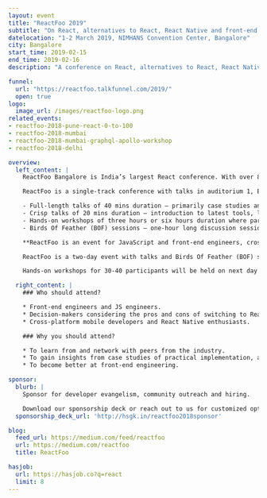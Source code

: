 ```yaml
---
layout: event
title: "ReactFoo 2019"
subtitle: "On React, alternatives to React, React Native and front-end engineering."
datelocation: "1-2 March 2019, NIMHANS Convention Center, Bangalore"
city: Bangalore
start_time: 2019-02-15
end_time: 2019-02-16
description: "A conference on React, alternatives to React, React Native and front-end engineering."

funnel:
  url: "https://reactfoo.talkfunnel.com/2019/"
  open: true
logo:
  image_url: /images/reactfoo-logo.png  
related_events:
- reactfoo-2018-pune-react-0-to-100
- reactfoo-2018-mumbai
- reactfoo-2018-mumbai-graphql-apollo-workshop
- reactfoo-2018-delhi

overview:
  left_content: |
    ReactFoo Bangalore is India’s largest React conference. With over 800 developers and presence of international speakers, ReactFoo Bangalore promises to a world-class, high quality event.

    ReactFoo is a single-track conference with talks in auditorium 1, Birds Of Feather (BOF) sessions and hallway activities across both days. If you are interested in speaking, submit a proposal for:

    - Full-length talks of 40 mins duration – primarily case studies and architecture journeys.
    - Crisp talks of 20 mins duration – introduction to latest tools, libraries, projects you have worked on and alternatives to React.
    - Hands-on workshops of three hours or six hours duration where participants follows instructors on their laptops.
    - Birds Of Feather (BOF) sessions – one-hour long discussion sessions on a focussed topic.

    **ReactFoo is an event for JavaScript and front-end engineers, cross-platform developers.**

    ReactFoo is a two-day event with talks and Birds Of Feather (BOF) sessions.

    Hands-on workshops for 30-40 participants will be held on next day of the conference. Workshops will be announced shortly. **Tickets have to be purchased separately.**

  right_content: |
    ### Who should attend?

    * Front-end engineers and JS engineers.
    * Decision-makers considering the pros and cons of switching to React and React Native.
    * Cross-platform mobile developers and React Native enthusiasts.

    ### Why you should attend?

    * To learn from and network with peers from the industry.
    * To gain insights from case studies of practical implementation, and evaluate ReactJS and React Native for your work.
    * To become better at front-end engineering.

sponsor:
  blurb: |
    Sponsor for developer evangelism, community outreach and hiring.

    Download our sponsorship deck or reach out to us for customized options at [info@hasgeek.com](mailto:info@hasgeek.com)
  sponsorship_deck_url: 'http://hsgk.in/reactfoo2018sponsor'

blog:
  feed_url: https://medium.com/feed/reactfoo
  url: https://medium.com/reactfoo
  title: ReactFoo

hasjob:
  url: https://hasjob.co?q=react
  limit: 8
---
```

